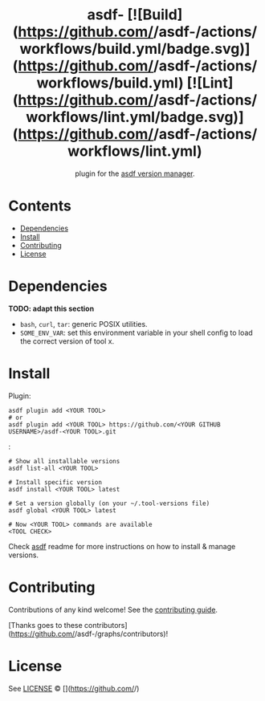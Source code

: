 <div align="center">

# asdf-<YOUR TOOL> [![Build](https://github.com/<YOUR GITHUB USERNAME>/asdf-<YOUR TOOL>/actions/workflows/build.yml/badge.svg)](https://github.com/<YOUR GITHUB USERNAME>/asdf-<YOUR TOOL>/actions/workflows/build.yml) [![Lint](https://github.com/<YOUR GITHUB USERNAME>/asdf-<YOUR TOOL>/actions/workflows/lint.yml/badge.svg)](https://github.com/<YOUR GITHUB USERNAME>/asdf-<YOUR TOOL>/actions/workflows/lint.yml)


[<YOUR TOOL>](<TOOL HOMEPAGE>) plugin for the [asdf version manager](https://asdf-vm.com).

</div>

# Contents

- [Dependencies](#dependencies)
- [Install](#install)
- [Contributing](#contributing)
- [License](#license)

# Dependencies

**TODO: adapt this section**

- `bash`, `curl`, `tar`: generic POSIX utilities.
- `SOME_ENV_VAR`: set this environment variable in your shell config to load the correct version of tool x.

# Install

Plugin:

```shell
asdf plugin add <YOUR TOOL>
# or
asdf plugin add <YOUR TOOL> https://github.com/<YOUR GITHUB USERNAME>/asdf-<YOUR TOOL>.git
```

<YOUR TOOL>:

```shell
# Show all installable versions
asdf list-all <YOUR TOOL>

# Install specific version
asdf install <YOUR TOOL> latest

# Set a version globally (on your ~/.tool-versions file)
asdf global <YOUR TOOL> latest

# Now <YOUR TOOL> commands are available
<TOOL CHECK>
```

Check [asdf](https://github.com/asdf-vm/asdf) readme for more instructions on how to
install & manage versions.

# Contributing

Contributions of any kind welcome! See the [contributing guide](contributing.md).

[Thanks goes to these contributors](https://github.com/<YOUR GITHUB USERNAME>/asdf-<YOUR TOOL>/graphs/contributors)!

# License

See [LICENSE](LICENSE) © [<YOUR NAME>](https://github.com/<YOUR GITHUB USERNAME>/)
